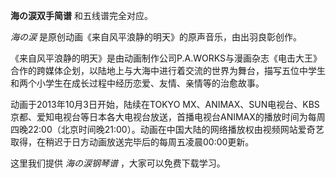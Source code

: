 

**海の涙双手简谱** 和五线谱完全对应。

_海の涙_ 是原创动画《来自风平浪静的明天》的原声音乐，由出羽良彰创作。

《来自风平浪静的明天》是由动画制作公司P.A.WORKS与漫画杂志《电击大王》合作的跨媒体企划，以陆地上与大海中进行着交流的世界为舞台，描写五位中学生和两个小学生在成长过程中经历恋爱、友情、亲情等的治愈故事。

动画于2013年10月3日开始，陆续在TOKYO
MX、ANIMAX、SUN电视台、KBS京都、爱知电视台等日本各大电视台放送，首播电视台ANIMAX的播放时间为每周四晚22:00（北京时间晚21:00）。动画在中国大陆的网络播放权由视频网站爱奇艺取得，在稍迟于日方动画放送完毕后的每周五凌晨00:00更新。

这里我们提供 _海の涙钢琴谱_ ，大家可以免费下载学习。

